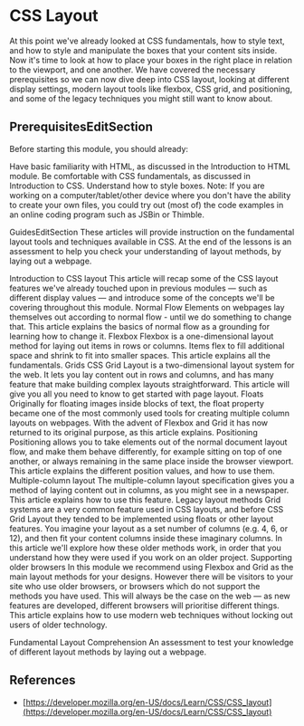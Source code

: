 

# CSS Layout

At this point we've already looked at CSS fundamentals, how to style text, and how to style and manipulate the boxes that your content sits inside. Now it's time to look at how to place your boxes in the right place in relation to the viewport, and one another. We have covered the necessary prerequisites so we can now dive deep into CSS layout, looking at different display settings, modern layout tools like flexbox, CSS grid, and positioning, and some of the legacy techniques you might still want to know about.


## PrerequisitesEditSection

Before starting this module, you should already:

Have basic familiarity with HTML, as discussed in the Introduction to HTML module.
Be comfortable with CSS fundamentals, as discussed in Introduction to CSS.
Understand how to style boxes.
Note: If you are working on a computer/tablet/other device where you don't have the ability to create your own files, you could try out (most of) the code examples in an online coding program such as JSBin or Thimble.

GuidesEditSection
These articles will provide instruction on the fundamental layout tools and techniques available in CSS. At the end of the lessons is an assessment to help you check your understanding of layout methods, by laying out a webpage.

Introduction to CSS layout
This article will recap some of the CSS layout features we've already touched upon in previous modules — such as different display values — and introduce some of the concepts we'll be covering throughout this module.
Normal Flow
Elements on webpages lay themselves out according to normal flow - until we do something to change that. This article explains the basics of normal flow as a grounding for learning how to change it.
Flexbox
Flexbox is a one-dimensional layout method for laying out items in rows or columns. Items flex to fill additional space and shrink to fit into smaller spaces. This article explains all the fundamentals.
Grids
CSS Grid Layout is a two-dimensional layout system for the web. It lets you lay content out in rows and columns, and has many feature that make building complex layouts straightforward. This article will give you all you need to know to get started with page layout.
Floats
Originally for floating images inside blocks of text, the float property became one of the most commonly used tools for creating multiple column layouts on webpages. With the advent of Flexbox and Grid it has now returned to its original purpose, as this article explains.
Positioning
Positioning allows you to take elements out of the normal document layout flow, and make them behave differently, for example sitting on top of one another, or always remaining in the same place inside the browser viewport. This article explains the different position values, and how to use them.
Multiple-column layout
The multiple-column layout specification gives you a method of laying content out in columns, as you might see in a newspaper. This article explains how to use this feature.
Legacy layout methods
Grid systems are a very common feature used in CSS layouts, and before CSS Grid Layout they tended to be implemented using floats or other layout features. You imagine your layout as a set number of columns (e.g. 4, 6, or 12), and then fit your content columns inside these imaginary columns. In this article we'll explore how these older methods work, in order that you understand how they were used if you work on an older project.
Supporting older browsers
In this module we recommend using Flexbox and Grid as the main layout methods for your designs. However there will be visitors to your site who use older browsers, or browsers which do not support the methods you have used. This will always be the case on the web — as new features are developed, different browsers will prioritise different things. This article explains how to use modern web techniques without locking out users of older technology.

Fundamental Layout Comprehension
An assessment to test your knowledge of different layout methods by laying out a  webpage.






## References
- [https://developer.mozilla.org/en-US/docs/Learn/CSS/CSS_layout](https://developer.mozilla.org/en-US/docs/Learn/CSS/CSS_layout)
